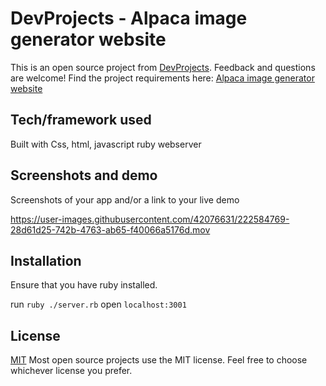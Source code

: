 # DevProjects - Alpaca image generator website
This is an open source project from [DevProjects](http://www.codementor.io/projects). Feedback and questions are welcome!
Find the project requirements here: [Alpaca image generator website](https://www.codementor.io/projects/web/alpaca-image-generator-website-ce2oc0eus8)

## Tech/framework used
Built with Css, html, javascript
ruby webserver

## Screenshots and demo
Screenshots of your app and/or a link to your live demo

https://user-images.githubusercontent.com/42076631/222584769-28d61d25-742b-4763-ab65-f40066a5176d.mov


## Installation
Ensure that you have ruby installed.

run `ruby ./server.rb`
open `localhost:3001`

## License
[MIT](https://choosealicense.com/licenses/mit/)
Most open source projects use the MIT license. Feel free to choose whichever license you prefer.
